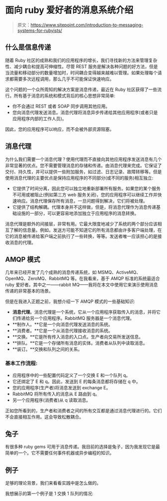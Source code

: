 # 面向 ruby 爱好者的消息系统介绍

> 原文：<https://www.sitepoint.com/introduction-to-messaging-systems-for-rubyists/>

## 什么是信息传递

随着 Ruby 社区的成熟和我们的应用程序的增长，我们寻找新的方法来管理复杂性、减少耦合和提高可伸缩性。尽管 REST 服务是解决各种问题的好方法，但是当流量和移动部分的数量增加时，时间耦合变得越来越难以管理。如果处理每个请求都需要多次远程调用，那么几乎不可能保证快速响应。

这个问题的一个众所周知的解决方案是消息传递，最近在 Ruby 社区获得了一些流行。所有基于消息的系统和模式背后的核心思想非常简单:

*   你不会通过 REST 或者 SOAP 同步调用其他应用。
*   您向消息代理发送消息。消息代理将消息异步传递给其他应用程序(或者只是应用程序内部的工作人员)。

因此，您的应用程序可以响应，而不会被外部资源阻塞。

## 消息代理

为什么我们需要一个消息代理？使用代理而不直接向其他应用程序发送消息有几个非常显著的优点。您不需要管理消息的存储和传递。由消息代理来完成。它保证了交付、持久性，并可以提供一些附加服务，如过滤、日志记录、故障转移等。但是使用消息代理的主要优点是保持应用程序的不同部分(或不同的服务)相互独立:

*   它提供了时间分离，因此您可以独立地重新部署所有服务。如果您的某个服务不可用或被阻止(例如第三方 web 服务关闭)，您的应用程序可以继续工作并快速响应。消息代理保存所有消息，一旦问题得到解决，它们将被处理。
*   它提供了结构解耦。代理本身并不这样做，但是，将消息代理作为消息传递基础设施的一部分，可以更容易地添加独立于应用程序的消息转换。

消息代理是额外的间接层，非常有用。它最大限度地减少了系统的两个部分应该相互了解的信息量。例如，发送方可能不知道它的所有消息都由许多客户端处理，在它的消息被传递给客户端之前执行了一些转换，等等。发送者唯一应该担心的是接收消息的代理。

## AMQP 模式

几年来已经开发了几个成熟的消息传递系统，如 MSMQ、ActiveMQ、OpenMQ、ZeroMQ、RabbitMQ 等。在我看来，基于 AMQP 标准的系统最适合 ruby 爱好者。其中之一——rabbit MQ——我将在本文中使用它来演示使用消息传递的非常基本的场景。

但是在我进入正题之前，我想介绍一下 AMQP 模式的一些基础知识:

*   **消息代理**。消息代理是一个系统，它从一个应用程序获取传入的消息，并将它们传递给另一个应用程序。RabbitMQ 服务器是一个消息代理。
*   **制作人。**它是一个向消息代理发送消息的系统。
*   **消费者。**它是一个从消息代理接收消息的系统。
*   **交换。**它是所有传入消息的入口点。生产者向交易所发送信息。
*   **排队。**它是一个存储所有消息的实体。消费者从队列中读取消息。
*   **装订。**交换和队列之间的关系。

### 基本工作流程:

*   应用程序中的一些配置代码定义了一个交换 E 和一个队列 q。
*   它还绑定了 E 和 q。因此，发送到 E 的每条消息都将存储在 q 中。
*   您的应用程序(生产者)将消息发送到 exchange E。
*   RabbitMQ 将所有传入的消息从 E 路由到 q。
*   另一个应用程序(消费者)从 q 读取消息。

正如您所看到的，生产者和消费者之间的所有交互都是通过消息代理进行的。它们不会直接相互作用。这会导致松散耦合。

## 兔子

有很多种 ruby gems 可用于消息传递。我目前的选择是兔子，因为我发现它是最简单的一个。它不需要任何事件机器或异步编程的知识。

## 例子

足够的理论背景，我们来看看实践中是怎么做的。

我想展示的第一个例子是 1 交换 1 队列的情况: